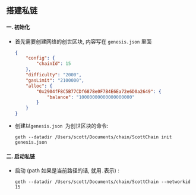## 搭建私链

 #### 一. 初始化

- 首先需要创建网络的创世区块, 内容写在 `genesis.json` 里面

  ```json
  {
      "config": {
          "chainId": 15
      },
      "difficulty": "2000",
      "gasLimit": "2100000",
      "alloc": {
          "0x2904fF8C5B77CDf6878e0F7B4E6Ea72e6D0a2649": {
              "balance": "10000000000000000000"
          }
      }
  }
  ```

- 创建以`genesis.json `为创世区块的命令:

  ```shell
  geth --datadir /Users/scott/Documents/chain/ScottChain init genesis.json
  ```



#### 二. 启动私链

- 启动 (path 如果是当前路径的话, 就用`.`表示) :

  ```shell
  geth --datadir /Users/scott/Documents/chain/ScottChain --networkid 15
  ```

  

